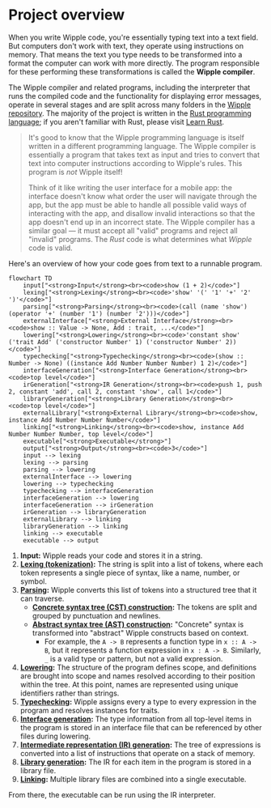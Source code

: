 # Project overview

When you write Wipple code, you're essentially typing text into a text field. But computers don't work with text, they operate using instructions on memory. That means the text you type needs to be transformed into a format the computer can work with more directly. The program responsible for these performing these transformations is called the **Wipple compiler**.

The Wipple compiler and related programs, including the interpreter that runs the compiled code and the functionality for displaying error messages, operate in several stages and are split across many folders in the [Wipple repository](https://github.com/wipplelang/wipple). The majority of the project is written in the [Rust programming language](https://www.rust-lang.org); if you aren't familiar with Rust, please visit [Learn Rust](https://www.rust-lang.org/learn).

> It's good to know that the Wipple programming language is itself written in a different programming language. The Wipple compiler is essentially a program that takes text as input and tries to convert that text into computer instructions according to Wipple's rules. This program is _not_ Wipple itself!
>
> Think of it like writing the user interface for a mobile app: the interface doesn't know what order the user will navigate through the app, but the app must be able to handle all possible valid ways of interacting with the app, and disallow invalid interactions so that the app doesn't end up in an incorrect state. The Wipple compiler has a similar goal — it must accept all "valid" programs and reject all "invalid" programs. The _Rust_ code is what determines what _Wipple_ code is valid.

Here's an overview of how your code goes from text to a runnable program.

```mermaid
flowchart TD
    input["<strong>Input</strong><br><code>show (1 + 2)</code>"]
    lexing["<strong>Lexing</strong><br><code>'show' '(' '1' '+' '2' ')'</code>"]
    parsing["<strong>Parsing</strong><br><code>(call (name 'show') (operator '+' (number '1') (number '2')))</code>"]
    externalInterface["<strong>External Interface</strong><br><code>show :: Value -> None, Add : trait, ...</code>"]
    lowering["<strong>Lowering</strong><br><code>'constant show' ('trait Add' ('constructor Number' 1) ('constructor Number' 2))</code>"]
    typechecking["<strong>Typechecking</strong><br><code>(show :: Number -> None) ((instance Add Number Number Number) 1 2)</code>"]
    interfaceGeneration["<strong>Interface Generation</strong><br><code>top level</code>"]
    irGeneration["<strong>IR Generation</strong><br><code>push 1, push 2, constant 'add', call 2, constant 'show', call 1</code>"]
    libraryGeneration["<strong>Library Generation</strong><br><code>top level</code>"]
    externalLibrary["<strong>External Library</strong><br><code>show, instance Add Number Number Number</code>"]
    linking["<strong>Linking</strong><br><code>show, instance Add Number Number Number, top level</code>"]
    executable["<strong>Executable</strong>"]
    output["<strong>Output</strong><br><code>3</code>"]
    input --> lexing
    lexing --> parsing
    parsing --> lowering
    externalInterface --> lowering
    lowering --> typechecking
    typechecking --> interfaceGeneration
    interfaceGeneration --> lowering
    interfaceGeneration --> irGeneration
    irGeneration --> libraryGeneration
    externalLibrary --> linking
    libraryGeneration --> linking
    linking --> executable
    executable --> output
```

1.  **Input:** Wipple reads your code and stores it in a string.
2.  **[Lexing (tokenization)](./lexing.md):** The string is split into a list of tokens, where each token represents a single piece of syntax, like a name, number, or symbol.
3.  **[Parsing](./parsing.md):** Wipple converts this list of tokens into a structured tree that it can traverse.
    -   **[Concrete syntax tree (CST) construction](./parsing.md#cst-construction):** The tokens are split and grouped by punctuation and newlines.
    -   **[Abstract syntax tree (AST) construction](./parsing.md#ast-construction):** "Concrete" syntax is transformed into "abstract" Wipple constructs based on context.
        -   For example, the `A -> B` represents a function type in `x :: A -> B`, but it represents a function expression in `x : A -> B`. Similarly, `_` is a valid type or pattern, but not a valid expression.
4.  **[Lowering](./lowering.md):** The structure of the program defines scope, and definitions are brought into scope and names resolved according to their position within the tree. At this point, names are represented using unique identifiers rather than strings.
5.  **[Typechecking](./typechecking.md):** Wipple assigns every a type to every expression in the program and resolves instances for traits.
6.  **[Interface generation](./driver.md#interface-generation):** The type information from all top-level items in the program is stored in an interface file that can be referenced by other files during lowering.
7.  **[Intermediate representation (IR) generation](./ir-generation.md):** The tree of expressions is converted into a list of instructions that operate on a stack of memory.
8.  **[Library generation](./driver.md#library-generation):** The IR for each item in the program is stored in a library file.
9.  **[Linking](./driver.md#linking):** Multiple library files are combined into a single executable.

From there, the executable can be run using the IR interpreter.
